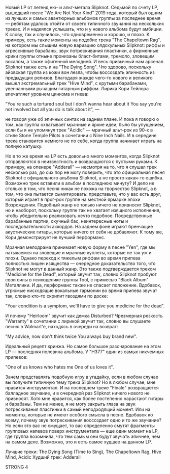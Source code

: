 Новый LP от легенд ню- и альт-метала Slipknot. Седьмой по счету LP, вышедший после "We Are Not Your Kind" 2019 года, который был одним из лучших и самых авантюрных альбомов группы за последнее время — ребятам удалось отойти от своего типичного звучания на нескольких треках. И я надеялся услышать, что и у нового альбома будут амбиции. К слову, так и случилось, что одновременно и хорошо, и плохо. К примеру, есть такие моменты на подобие трека "The Chapeltown Rag", на котором мы слышим новую вариацию олдскульных Slipknot: риффы и агрессивные барабаны, звук потрескивания пластинки, а фирменные крики группы отныне пронизаны бласт-битами, тремоло, зловещим вокалом, а также офигенной мелодией. И весь привычный нам арсенал Slipknot также есть и на "The Dying Song". Что здорово, поскольку айовская группа из кожи вон лезла, чтобы воссоздать эпичность из предыдущих релизов. Благодаря жажде чего-то нового и великого вышел экстремальный трек "Hive Mind", с крутыми барабанами, увенчанными рычащим гитарным риффом. Лирика Кори Тейлора впечатляет уровнем цинизма и гнева:

"You're such a tortured soul but I don't wanna hear about it
You say you're not involved but all you do is talk about it", —

не говоря уже об эпичных синтах на заднем плане. И пока я говорю о том, как группа охватывает мрачные и яркие идеи, было бы упущением, если бы я не упомянул трек "Acidic" — мрачный альт-рок из 90-х в стиле Stone Temple Pilots в сочетании с Nine Inch Nails. И в середине трека становится немного не по себе, когда группа начинает играть на полную катушку.

Но в то же время на LP есть довольно много моментов, когда Slipknot отправляются в неизвестность и возвращаются с пустыми руками. К примеру, на опенере "Adderall" — несмотря на то, что я слушал трек несколько раз, до сих пор не могу поверить, что это официальная песня Slipknot с официального альбома Slipknot, а не просто какая-то ошибка. Возможно трек вставили в альбом в последнюю минуту? И дело не столько в том, что песня никак не похожа на творчество Slipknot, а в том, что она пытается сымитировать: представьте, что у вас есть друг, который играет в прог-рок группе на местной ярмарке эпохи Возрождения. Подобный жанр не только ничего не привносит Slipknot, но и наоборот, поскольку группе так не хватает изящного исполнения, чтобы убедительно реализовать нечто подобное. Посредственные барабанные партии, скучный бас, неинтересные ноты и последовательности аккордов. На заднем фоне играют бренчащие акустические гитары, которые ничего от себя не добавляют. К тому же, Кори демонстрирует не лучший перформанс.

Мрачная мелодрама принимает новую форму в песне "Yen", где мы натыкаемся на зловещие и мрачные куплеты, которые не так уж и плохи. Однако переход к тяжелым риффам во время припева полностью лишен изящества — очередное доказательство того, что Slipknot не могут в данный жанр. Это также подтверждается треком "Medicine for the Dead", который звучит так, словно Slipknot пробуют свои силы в психоделике группы Tool, с примесью "Black Album" Металлики. И да, перформанс также не спасает положение. Вдобавок, угрюмые нисходящие вокальные гармонии во время припева звучат так, словно кто-то скрипит гвоздями по доске:

"Your condition is a symptom, we'll have to give you medicine for the dead".

И почему "Heirloom" звучит как демка Disturbed? Чрезмерная резкость "Warranty" в сочетании с лирикой звучит так, словно вы слушаете песню в Walmart'е, находясь в очереди на возврат:

"My advice, now don't think twice
You always buy brand new".

Идеальный рецепт кринжа. Но самое большое разочарование на этом LP — последняя половина альбома. У "H377" один из самых никчемных припевов:

"One of us knows who hates me
One of us loves it".

Зачем представлять подобную игру в угадайку, если в любом случае вы получите типичную тему трека Slipknot? Но в любом случае, мне нравится инструментал. И на последнем треке "Finale" возвращается балладное звучание, и в очередной раз Slipknot ничего нового не привносят. Хотя мне нравится, как более постепенно нарастают гитары и барабаны. Тем не менее, я не могу закрыть глаза на звук потрескивания пластинки в самый неподходящий момент. Или на моменты, которые не имеют особого смысла в песне. Вдобавок ко всему, почему звук потрескивания воссоздает одно и то же звучание? Но если это вас не смущает, то вас определенно смутят фрагменты групповых напевов поверх инструментала — еще один момент на LP, где группа возомнила, что тем самым они будут звучать эпичнее, чем на самом деле. Возможно, это и есть самое худшее на данном LP.

Лучшие треки: The Dying Song (Time to Sing), The Chapeltown Rag, Hive Mind, Acidic
Худший трек: Adderall

STRONG 4
